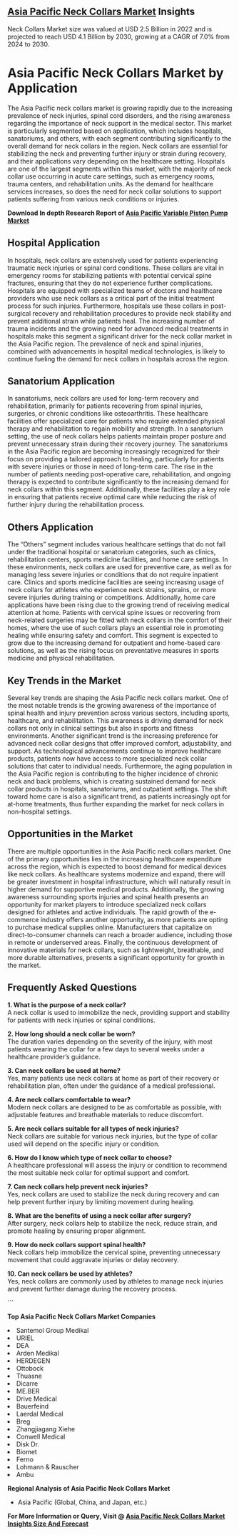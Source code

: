 <h2><a href="https://www.verifiedmarketreports.com/download-sample/?rid=482075&amp;utm_source=Github-Feb&amp;utm_medium=219" target="_blank">Asia Pacific Neck Collars Market</a> Insights</h2><p>Neck Collars Market size was valued at USD 2.5 Billion in 2022 and is projected to reach USD 4.1 Billion by 2030, growing at a CAGR of 7.0% from 2024 to 2030.</p><p><h1>Asia Pacific Neck Collars Market by Application</h1> <p>The Asia Pacific neck collars market is growing rapidly due to the increasing prevalence of neck injuries, spinal cord disorders, and the rising awareness regarding the importance of neck support in the medical sector. This market is particularly segmented based on application, which includes hospitals, sanatoriums, and others, with each segment contributing significantly to the overall demand for neck collars in the region. Neck collars are essential for stabilizing the neck and preventing further injury or strain during recovery, and their applications vary depending on the healthcare setting. Hospitals are one of the largest segments within this market, with the majority of neck collar use occurring in acute care settings, such as emergency rooms, trauma centers, and rehabilitation units. As the demand for healthcare services increases, so does the need for neck collar solutions to support patients suffering from various neck conditions or injuries. <p><strong>Download In depth Research Report of <a href="https://www.verifiedmarketreports.com/download-sample/?rid=236118&amp;utm_source=Pulse-Dec&amp;utm_medium=219" target="_blank">Asia Pacific Variable Piston Pump Market</a></strong></p></p> <h2>Hospital Application</h2> <p>In hospitals, neck collars are extensively used for patients experiencing traumatic neck injuries or spinal cord conditions. These collars are vital in emergency rooms for stabilizing patients with potential cervical spine fractures, ensuring that they do not experience further complications. Hospitals are equipped with specialized teams of doctors and healthcare providers who use neck collars as a critical part of the initial treatment process for such injuries. Furthermore, hospitals use these collars in post-surgical recovery and rehabilitation procedures to provide neck stability and prevent additional strain while patients heal. The increasing number of trauma incidents and the growing need for advanced medical treatments in hospitals make this segment a significant driver for the neck collar market in the Asia Pacific region. The prevalence of neck and spinal injuries, combined with advancements in hospital medical technologies, is likely to continue fueling the demand for neck collars in hospitals across the region.</p> <h2>Sanatorium Application</h2> <p>In sanatoriums, neck collars are used for long-term recovery and rehabilitation, primarily for patients recovering from spinal injuries, surgeries, or chronic conditions like osteoarthritis. These healthcare facilities offer specialized care for patients who require extended physical therapy and rehabilitation to regain mobility and strength. In a sanatorium setting, the use of neck collars helps patients maintain proper posture and prevent unnecessary strain during their recovery journey. The sanatoriums in the Asia Pacific region are becoming increasingly recognized for their focus on providing a tailored approach to healing, particularly for patients with severe injuries or those in need of long-term care. The rise in the number of patients needing post-operative care, rehabilitation, and ongoing therapy is expected to contribute significantly to the increasing demand for neck collars within this segment. Additionally, these facilities play a key role in ensuring that patients receive optimal care while reducing the risk of further injury during the rehabilitation process.</p> <h2>Others Application</h2> <p>The “Others” segment includes various healthcare settings that do not fall under the traditional hospital or sanatorium categories, such as clinics, rehabilitation centers, sports medicine facilities, and home care settings. In these environments, neck collars are used for preventive care, as well as for managing less severe injuries or conditions that do not require inpatient care. Clinics and sports medicine facilities are seeing increasing usage of neck collars for athletes who experience neck strains, sprains, or more severe injuries during training or competitions. Additionally, home care applications have been rising due to the growing trend of receiving medical attention at home. Patients with cervical spine issues or recovering from neck-related surgeries may be fitted with neck collars in the comfort of their homes, where the use of such collars plays an essential role in promoting healing while ensuring safety and comfort. This segment is expected to grow due to the increasing demand for outpatient and home-based care solutions, as well as the rising focus on preventative measures in sports medicine and physical rehabilitation.</p> <h2>Key Trends in the Market</h2> <p>Several key trends are shaping the Asia Pacific neck collars market. One of the most notable trends is the growing awareness of the importance of spinal health and injury prevention across various sectors, including sports, healthcare, and rehabilitation. This awareness is driving demand for neck collars not only in clinical settings but also in sports and fitness environments. Another significant trend is the increasing preference for advanced neck collar designs that offer improved comfort, adjustability, and support. As technological advancements continue to improve healthcare products, patients now have access to more specialized neck collar solutions that cater to individual needs. Furthermore, the aging population in the Asia Pacific region is contributing to the higher incidence of chronic neck and back problems, which is creating sustained demand for neck collar products in hospitals, sanatoriums, and outpatient settings. The shift toward home care is also a significant trend, as patients increasingly opt for at-home treatments, thus further expanding the market for neck collars in non-hospital settings.</p> <h2>Opportunities in the Market</h2> <p>There are multiple opportunities in the Asia Pacific neck collars market. One of the primary opportunities lies in the increasing healthcare expenditure across the region, which is expected to boost demand for medical devices like neck collars. As healthcare systems modernize and expand, there will be greater investment in hospital infrastructure, which will naturally result in higher demand for supportive medical products. Additionally, the growing awareness surrounding sports injuries and spinal health presents an opportunity for market players to introduce specialized neck collars designed for athletes and active individuals. The rapid growth of the e-commerce industry offers another opportunity, as more patients are opting to purchase medical supplies online. Manufacturers that capitalize on direct-to-consumer channels can reach a broader audience, including those in remote or underserved areas. Finally, the continuous development of innovative materials for neck collars, such as lightweight, breathable, and more durable alternatives, presents a significant opportunity for growth in the market.</p> <h2>Frequently Asked Questions</h2> <p><strong>1. What is the purpose of a neck collar?</strong><br> A neck collar is used to immobilize the neck, providing support and stability for patients with neck injuries or spinal conditions.</p> <p><strong>2. How long should a neck collar be worn?</strong><br> The duration varies depending on the severity of the injury, with most patients wearing the collar for a few days to several weeks under a healthcare provider’s guidance.</p> <p><strong>3. Can neck collars be used at home?</strong><br> Yes, many patients use neck collars at home as part of their recovery or rehabilitation plan, often under the guidance of a medical professional.</p> <p><strong>4. Are neck collars comfortable to wear?</strong><br> Modern neck collars are designed to be as comfortable as possible, with adjustable features and breathable materials to reduce discomfort.</p> <p><strong>5. Are neck collars suitable for all types of neck injuries?</strong><br> Neck collars are suitable for various neck injuries, but the type of collar used will depend on the specific injury or condition.</p> <p><strong>6. How do I know which type of neck collar to choose?</strong><br> A healthcare professional will assess the injury or condition to recommend the most suitable neck collar for optimal support and comfort.</p> <p><strong>7. Can neck collars help prevent neck injuries?</strong><br> Yes, neck collars are used to stabilize the neck during recovery and can help prevent further injury by limiting movement during healing.</p> <p><strong>8. What are the benefits of using a neck collar after surgery?</strong><br> After surgery, neck collars help to stabilize the neck, reduce strain, and promote healing by ensuring proper alignment.</p> <p><strong>9. How do neck collars support spinal health?</strong><br> Neck collars help immobilize the cervical spine, preventing unnecessary movement that could aggravate injuries or delay recovery.</p> <p><strong>10. Can neck collars be used by athletes?</strong><br> Yes, neck collars are commonly used by athletes to manage neck injuries and prevent further damage during the recovery process.</p> ```</p><p><strong>Top Asia Pacific Neck Collars Market Companies</strong></p><div data-test-id=""><p><li>Santemol Group Medikal</li><li> URIEL</li><li> DEA</li><li> Arden Medikal</li><li> HERDEGEN</li><li> Ottobock</li><li> Thuasne</li><li> Dicarre</li><li> ME.BER</li><li> Drive Medical</li><li> Bauerfeind</li><li> Laerdal Medical</li><li> Breg</li><li> Zhangjiagang Xiehe</li><li> Conwell Medical</li><li> Disk Dr.</li><li> Biomet</li><li> Ferno</li><li> Lohmann & Rauscher</li><li> Ambu</li></p><div><strong>Regional Analysis of&nbsp;Asia Pacific Neck Collars Market</strong></div><ul><li dir="ltr"><p dir="ltr">Asia Pacific (Global, China, and Japan, etc.)</p></li></ul><p><strong>For More Information or Query, Visit @&nbsp;</strong><strong><a href="https://www.verifiedmarketreports.com/product/neck-collars-market-size-and-forecast/?utm_source=Github-Feb&amp;utm_medium=219" target="_blank">Asia Pacific Neck Collars Market Insights Size And Forecast</a></strong></p></div><h2>&nbsp;</h2><div data-test-id="">&nbsp;</div>
